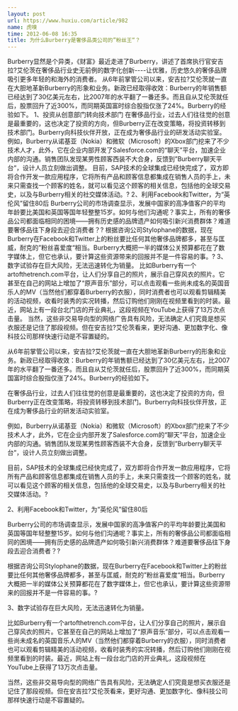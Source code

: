 ```yaml
---
layout: post
url: https://www.huxiu.com/article/982
name: 虎嗅
time: 2012-06-08 16:35
title: 为什么Burberry是奢侈品类公司的”粉丝王“？
---
```

Burberry显然是个异类，《财富》最近走进了Burberry，讲述了首席执行官安吉拉?艾伦茨在奢侈品行业史无前例的数字化创新----让优雅，历史悠久的奢侈品牌吸引更多年轻的和海外的消费者。 从6年前掌管公司以来，安吉拉?艾伦茨就一直在大胆地革新Burberry的形象和业务。新政已经取得收效：Burberry的年销售额已经达到了30亿美元左右，比2007年的水平翻了一番还多。而且自从艾伦茨就任后，股票回升了近300%，而同期英国富时综合股指仅涨了24%。Burberry的经验如下。 1、投资从创意部门转向技术部门 在奢侈品行业，过去人们往往觉的创意是最重要的，这也决定了投资的方向，但Burberry正在改变策略，将投资转移到技术部门。Burberry向科技伙伴开放，正在成为奢侈品行业的研发活动实验室。 例如，Burberry从诺基亚（Nokia）和微软（Microsoft）的Xbox部门挖来了不少技术人才，此外，它在企业内部开发了Salesforce.com的“聊天”平台，加速企业内部的沟通。销售团队发现某男性顾客西装不大合身，反馈到”Burberry聊天平台“，设计人员立刻做出调整。 目前，SAP技术的全球集成已经快完成了，双方即将合作开发一款应用程序，它将所有产品和顾客信息都集成在销售人员的手上，未来只需查找一个顾客的姓名，就可以看见这个顾客的相关信息，包括他的全球交易史，以及与Burberry相关的社交媒体活动。? 2、利用Facebook和Twitter，为“英伦风”留住80后 Burberry公司的市场调查显示，发展中国家的高净值客户的平均年龄要比美国和英国等国年轻整整15岁。如何与他们沟通呢？事实上，所有的奢侈品公司都面临相同的困境——拥有历史感的品牌遗产如何吸引新兴消费群体？难道要奢侈品往下身段去迎合消费者？? 根据咨询公司Stylophane的数据，现在Burberry在Facebook和Twitter上的粉丝要比任何其他奢侈品牌都多，甚至与匡威，耐克的”粉丝喜爱度“相当。Burberry大概把一半的媒体公关预算都花在了数字媒体上，但它也承认，要计算这些资源带来的回报并不是一件容易的事。? 3、数字试验存在巨大风险，无法迅速转化为销量。 比如Burberry有一个artofthetrench.com平台，让人们分享自己的照片，展示自己穿风衣的照片。它甚至在自己的网站上增加了“原声音乐”部分，可以点击观看一些尚未成名的英国音乐人的MV（当然他们都穿着Burberry的衣服），同时消费者也可以观看剪辑精美的活动视频，收看时装秀的实况转播，然后订购他们刚刚在视频里看到的时装。最近，网站上有一段台北门店的开业典礼，这段视频在YouTube上获得了13万次点击量。 当然，这些非交易导向型的网络广告具有风险，无法确定人们究竟是想买衣服还是记住了那段视频。但在安吉拉?艾伦茨看来，更好沟通、更加数字化、像科技公司那样快速行动是不容置疑的。

从6年前掌管公司以来，安吉拉?艾伦茨就一直在大胆地革新Burberry的形象和业务。新政已经取得收效：Burberry的年销售额已经达到了30亿美元左右，比2007年的水平翻了一番还多。而且自从艾伦茨就任后，股票回升了近300%，而同期英国富时综合股指仅涨了24%。Burberry的经验如下。

在奢侈品行业，过去人们往往觉的创意是最重要的，这也决定了投资的方向，但Burberry正在改变策略，将投资转移到技术部门。Burberry向科技伙伴开放，正在成为奢侈品行业的研发活动实验室。

例如，Burberry从诺基亚（Nokia）和微软（Microsoft）的Xbox部门挖来了不少技术人才，此外，它在企业内部开发了Salesforce.com的“聊天”平台，加速企业内部的沟通。销售团队发现某男性顾客西装不大合身，反馈到”Burberry聊天平台“，设计人员立刻做出调整。

目前，SAP技术的全球集成已经快完成了，双方即将合作开发一款应用程序，它将所有产品和顾客信息都集成在销售人员的手上，未来只需查找一个顾客的姓名，就可以看见这个顾客的相关信息，包括他的全球交易史，以及与Burberry相关的社交媒体活动。?

2、利用Facebook和Twitter，为“英伦风”留住80后

Burberry公司的市场调查显示，发展中国家的高净值客户的平均年龄要比美国和英国等国年轻整整15岁。如何与他们沟通呢？事实上，所有的奢侈品公司都面临相同的困境——拥有历史感的品牌遗产如何吸引新兴消费群体？难道要奢侈品往下身段去迎合消费者？?

根据咨询公司Stylophane的数据，现在Burberry在Facebook和Twitter上的粉丝要比任何其他奢侈品牌都多，甚至与匡威，耐克的”粉丝喜爱度“相当。Burberry大概把一半的媒体公关预算都花在了数字媒体上，但它也承认，要计算这些资源带来的回报并不是一件容易的事。?

3、数字试验存在巨大风险，无法迅速转化为销量。

比如Burberry有一个artofthetrench.com平台，让人们分享自己的照片，展示自己穿风衣的照片。它甚至在自己的网站上增加了“原声音乐”部分，可以点击观看一些尚未成名的英国音乐人的MV（当然他们都穿着Burberry的衣服），同时消费者也可以观看剪辑精美的活动视频，收看时装秀的实况转播，然后订购他们刚刚在视频里看到的时装。最近，网站上有一段台北门店的开业典礼，这段视频在YouTube上获得了13万次点击量。

当然，这些非交易导向型的网络广告具有风险，无法确定人们究竟是想买衣服还是记住了那段视频。但在安吉拉?艾伦茨看来，更好沟通、更加数字化、像科技公司那样快速行动是不容置疑的。

